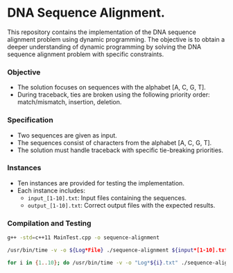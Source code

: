 # DNA Sequence Alignment.

This repository contains the implementation of the DNA sequence alignment problem using dynamic programming. The objective is to obtain a deeper understanding of dynamic programming by solving the DNA sequence alignment problem with specific constraints.

### Objective

- The solution focuses on sequences with the alphabet [A, C, G, T].
- During traceback, ties are broken using the following priority order: match/mismatch, insertion, deletion.

### Specification

- Two sequences are given as input.
- The sequences consist of characters from the alphabet [A, C, G, T].
- The solution must handle traceback with specific tie-breaking priorities.


### Instances

- Ten instances are provided for testing the implementation.
- Each instance includes:
  - `input_[1-10].txt`: Input files containing the sequences.
  - `output_[1-10].txt`: Correct output files with the expected results.

### Compilation and Testing

```bash
g++ -std=c++11 MainTest.cpp -o sequence-alignment

/usr/bin/time -v -o ${Log*File} ./sequence-alignment ${input*[1-10].txt} > ${result\_[1-10].txt}

for i in {1..10}; do /usr/bin/time -v -o "Log*${i}.txt" ./sequence-alignment "./Inputs/input*${i}.txt" > "./result_${i}.txt";done
```
